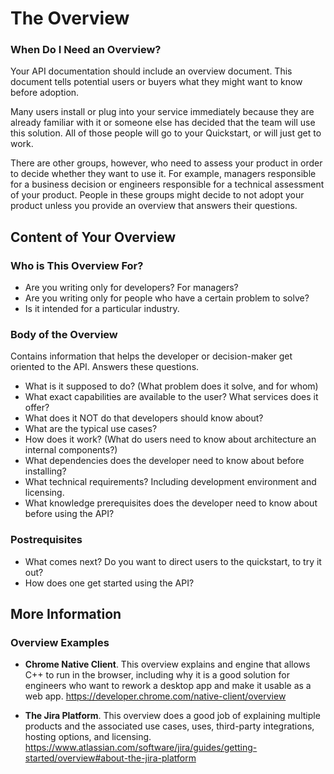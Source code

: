 # The Overview

### When Do I Need an Overview?

Your API documentation should include an overview document. This document tells potential users or buyers what they might want to know before adoption.

Many users install or plug into your service immediately because they are already familiar with it or someone else has decided that the team will use this solution. All of those people will go to your Quickstart, or will just get to work.

There are other groups, however, who need to assess your product in order to decide whether they want to use it. For example, managers responsible for a business decision or engineers responsible for a technical assessment of your product. People in these groups might decide to not adopt your product unless you provide an overview that answers their questions.

## Content of Your Overview

### Who is This Overview For?

* Are you writing only for developers? For managers?
* Are you writing only for people who have a certain problem to solve?
* Is it intended for a particular industry.

### Body of the Overview

Contains information that helps the developer or decision-maker get oriented to the API. Answers these questions.

* What is it supposed to do? (What problem does it solve, and for whom)
* What exact capabilities are available to the user? What services does it offer?
* What does it NOT do that developers should know about?
* What are the typical use cases?
* How does it work? (What do users need to know about architecture an internal components?)
* What dependencies does the developer need to know about before installing?
* What technical requirements? Including development environment and licensing.
* What knowledge prerequisites does the developer need to know about before using the API?

### Postrequisites

* What comes next? Do you want to direct users to the quickstart, to try it out?
* How does one get started using the API?

## More Information

### Overview Examples

* **Chrome Native Client**. This overview explains and engine that allows C++ to run in the browser, including why it is a good solution for engineers who want to rework a desktop app and make it usable as a web app.
    https://developer.chrome.com/native-client/overview

* **The Jira Platform**. This overview does a good job of explaining multiple products and the associated use cases, uses, third-party integrations, hosting options, and licensing. https://www.atlassian.com/software/jira/guides/getting-started/overview#about-the-jira-platform
